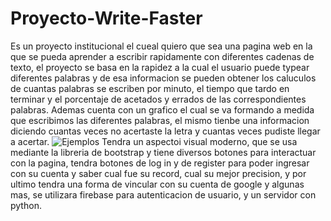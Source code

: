 # Proyecto-Write-Faster
Es un proyecto institucional el cueal quiero que sea una pagina web en la que se pueda aprender a escribir rapidamente con diferentes cadenas de texto, el proyecto se basa en la rapidez a la cual el usuario puede typear diferentes palabras y de esa informacion se pueden obtener los caluculos de cuantas palabras se escriben por minuto, el tiempo que tardo en terminar y el porcentaje de acetados y errados de las correspondientes palabras. Ademas cuenta con un grafico el cual se va formando a medida que escribimos las diferentes palabras, el mismo tienbe una informacion diciendo cuantas veces no acertaste la letra y cuantas veces pudiste llegar a acertar.
![Ejemplos](/static/ScreenGraphAndTxt)
Tendra un aspectoi visual moderno, que se usa mediante la libreria de bootstrap y tiene diversos botones para interactuar con la pagina, tendra botones de log in y de register para poder ingresar con su cuenta y saber cual fue su record, cual su mejor precision, y por ultimo tendra una forma de vincular con su cuenta de google y algunas mas, se utilizara firebase para autenticacion de usuario, y un servidor con python.
